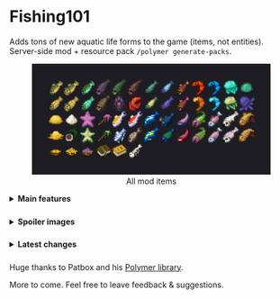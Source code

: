 # Fishing101
Adds tons of new aquatic life forms to the game (items, not entities).
Server-side mod + resource pack `/polymer generate-packs`.

<figure>
    <img src="images/showcase_big.png" alt="Image Description">
    <figcaption style="text-align: center;">All mod items</figcaption>
</figure>

<details>
    <summary style="cursor: pointer;font-weight: bold;">
        Main features
    </summary>

- 58 items
- Time-of-day-specific fish (and biome-specific, weather-specific, height-specific, etc.)
- Different fish types have different rarities and food stats
- Every marine creature can be cooked (except some special fish)
- New food & ingredients
- 2 guide books found in villages & from _Hero of the village_ gifts

To learn about the mod in-game, read the books: _Fisherman's Journal_ and _Johnny's Cook Book_.
</details>

##### 
<details>
    <summary style="cursor: pointer;font-weight: bold;">
        Spoiler images
    </summary>

<figure>
    <img src="images/catfish_eating.png" alt="Image Description">
    <figcaption style="text-align: center;">"Ascension effect" after eating a Divine Catfish</figcaption>
</figure>

<figure>
    <img src="images/tentacle_drop.png" alt="Image Description">
    <figcaption style="text-align: center;">Tentacle item</figcaption>
</figure>

<figure>
<img src="images/charged_thunderfin_crafting.png" alt="Image Description">
    <figcaption style="text-align: center;">Charged Thunderfin</figcaption>
</figure>
</details>

##### 
<details>
    <summary style="cursor: pointer;font-weight: bold;">
        Latest changes
    </summary>

- Polish translation
- item group (+ creative inventory tab) on client-side of the mod
- minor balance changes

Plans for the future: Crab Claw rework, more translations and more.
</details>

##### 
Huge thanks to Patbox and his [Polymer library](https://github.com/Patbox/polymer).

More to come. Feel free to leave feedback & suggestions.
